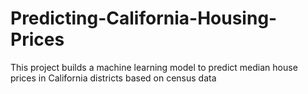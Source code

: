 # Predicting-California-Housing-Prices
This project builds a machine learning model to predict median house prices in California districts based on census data
